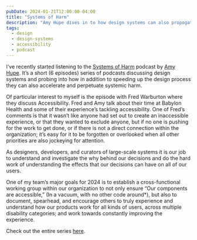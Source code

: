 ```yaml
---
pubDate: 2024-01-21T12:00:00-04:00
title: "Systems of Harm"
description: "Amy Hupe dives in to how design systems can also propogate harmful assumtions and other users at scale"
tags:
  - design
  - design-systems
  - accessibility
  - podcast
---
```


I’ve recently started listening to the [Systems of Harm](https://systems-of-harm.fireside.fm/) podcast by [Amy Hupe](https://amyhupe.co.uk/). It’s a short (6 episodes) series of podcasts discussing design systems and probing into how in addition to speeding up the design process they can also accelerate and perpetuate systemic harm.

Of particular interest to myself is the episode with Fred Warburton where they discuss Accessibility. Fred and Amy talk about their time at Babylon Health and some of their experience’s tackling accessibility. One of Fred’s comments is that it wasn’t like anyone had set out to create an inaccessible experience, or that they wanted to exclude anyone, but if no one is pushing for the work to get done, or if there is not a direct connection within the organization; it’s easy for it to be forgotten or overlooked when all other priorities are also jockeying for attention.

As designers, developers, and curators of large-scale systems it is our job to understand and investigate the why behind our decisions and do the hard work of understanding the effects that our decisions can have on all of our users.

One of my team’s major goals for 2024 is to establish a cross-functional working group within our organization to not only ensure “Our components are accessible,” (In a vacuum, with no other code around\*), but also to document, spearhead, and encourage others to truly experience and understand how our products work for all kinds of users, across multiple disability categories; and work towards constantly improving the experience.

Check out the entire series [here](https://systems-of-harm.fireside.fm/).
